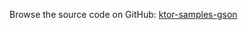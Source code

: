 [//]: # (title: GSON)
[//]: # (category: samples)
[//]: # (permalink: /samples/feature/gson.html)
[//]: # (caption: Example of Serving JSON using GSON)
[//]: # (redirect_from: redirect_from)
[//]: # (- /samples/gson.html: - /samples/gson.html)

Browse the source code on GitHub: [ktor-samples-gson](https://github.com/ktorio/ktor-samples/tree/master/feature/gson)
